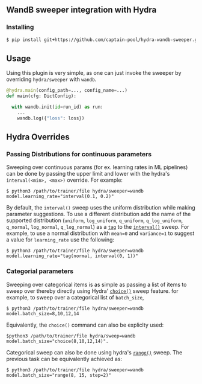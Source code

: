 ## WandB sweeper integration with Hydra

### Installing

```bash
$ pip install git+https://github.com/captain-pool/hydra-wandb-sweeper.git
```


## Usage

Using this plugin is very simple, as one can just invoke the sweeper by overriding `hydra/sweeper` with `wandb`.

```python
@hydra.main(config_path=..., config_name=...)
def main(cfg: DictConfig):

  with wandb.init(id=run_id) as run:
    ...
    wandb.log({"loss": loss})
```


## Hydra Overrides

### Passing Distributions for continuous parameters

Sweeping over continuous params (for ex. learning rates in ML pipelines) can be done by passing the upper limit and lower with the hydra's `interval(<min>, <max>)` override. For example:
```
$ python3 /path/to/trainer/file hydra/sweeper=wandb model.learning_rate="interval(0.1, 0.2)"
```

By default, the `interval()` sweep uses the uniform distribution while making parameter suggestions. To use a different distribution add the name of the supported distribution (`uniform`, `log_uniform`, `q_uniform`, `q_log_uniform`, `q_normal`, `log_normal`, `q_log_normal`) as a [`tag`](https://hydra.cc/docs/advanced/override_grammar/extended/#tag) to the [`interval()`](https://hydra.cc/docs/advanced/override_grammar/extended/#interval-sweep) sweep. For example, to use a normal distribution with `mean=0` and `variance=1` to suggest a value for `learning_rate` use the following:
```
$ python3 /path/to/trainer/file hydra/sweeper=wandb model.learning_rate="tag(normal, interval(0, 1))"
```

### Categorial parameters

Sweeping over categorical items is as simple as passing a list of items to sweep over thereby directly using Hydra' [`choice()`](https://hydra.cc/docs/advanced/override_grammar/extended/#choice-sweep) sweep feature. for example, to sweep over a categorical list of `batch_size`,
```
$ python3 /path/to/trainer/file hydra/sweeper=wandb model.batch_size=8,10,12,14
```
Equivalently, the `choice()` command can also be expliclty used:
```
$python3 /path/to/trainer/file hydra/sweep=wandb model.batch_size="choice(8,10,12,14)".
```


Categorical sweep can also be done using hydra's [`range()`](https://hydra.cc/docs/advanced/override_grammar/extended/#range-sweep) sweep. The previous task can be equivalently achieved as:
```
$ python3 /path/to/trainer/file hydra/sweeper=wandb model.batch_size="range(8, 15, step=2)"
```
